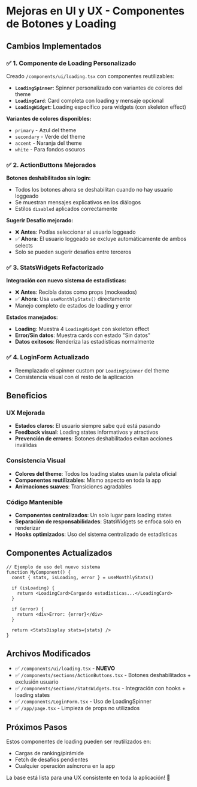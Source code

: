# Mejoras en UI y UX - Componentes de Botones y Loading

## Cambios Implementados

### ✅ 1. Componente de Loading Personalizado

Creado `/components/ui/loading.tsx` con componentes reutilizables:

- **`LoadingSpinner`**: Spinner personalizado con variantes de colores del theme
- **`LoadingCard`**: Card completa con loading y mensaje opcional
- **`LoadingWidget`**: Loading específico para widgets (con skeleton effect)

**Variantes de colores disponibles:**

- `primary` - Azul del theme
- `secondary` - Verde del theme
- `accent` - Naranja del theme
- `white` - Para fondos oscuros

### ✅ 2. ActionButtons Mejorados

**Botones deshabilitados sin login:**

- Todos los botones ahora se deshabilitan cuando no hay usuario loggeado
- Se muestran mensajes explicativos en los diálogos
- Estilos `disabled` aplicados correctamente

**Sugerir Desafío mejorado:**

- ❌ **Antes**: Podías seleccionar al usuario loggeado
- ✅ **Ahora**: El usuario loggeado se excluye automáticamente de ambos selects
- Solo se pueden sugerir desafíos entre terceros

### ✅ 3. StatsWidgets Refactorizado

**Integración con nuevo sistema de estadísticas:**

- ❌ **Antes**: Recibía datos como props (mockeados)
- ✅ **Ahora**: Usa `useMonthlyStats()` directamente
- Manejo completo de estados de loading y error

**Estados manejados:**

- **Loading**: Muestra 4 `LoadingWidget` con skeleton effect
- **Error/Sin datos**: Muestra cards con estado "Sin datos"
- **Datos exitosos**: Renderiza las estadísticas normalmente

### ✅ 4. LoginForm Actualizado

- Reemplazado el spinner custom por `LoadingSpinner` del theme
- Consistencia visual con el resto de la aplicación

## Beneficios

### UX Mejorada

- **Estados claros**: El usuario siempre sabe qué está pasando
- **Feedback visual**: Loading states informativos y atractivos
- **Prevención de errores**: Botones deshabilitados evitan acciones inválidas

### Consistencia Visual

- **Colores del theme**: Todos los loading states usan la paleta oficial
- **Componentes reutilizables**: Mismo aspecto en toda la app
- **Animaciones suaves**: Transiciones agradables

### Código Mantenible

- **Componentes centralizados**: Un solo lugar para loading states
- **Separación de responsabilidades**: StatsWidgets se enfoca solo en renderizar
- **Hooks optimizados**: Uso del sistema centralizado de estadísticas

## Componentes Actualizados

```tsx
// Ejemplo de uso del nuevo sistema
function MyComponent() {
  const { stats, isLoading, error } = useMonthlyStats()

  if (isLoading) {
    return <LoadingCard>Cargando estadísticas...</LoadingCard>
  }

  if (error) {
    return <div>Error: {error}</div>
  }

  return <StatsDisplay stats={stats} />
}
```

## Archivos Modificados

- ✅ `/components/ui/loading.tsx` - **NUEVO**
- ✅ `/components/sections/ActionButtons.tsx` - Botones deshabilitados + exclusión usuario
- ✅ `/components/sections/StatsWidgets.tsx` - Integración con hooks + loading states
- ✅ `/components/LoginForm.tsx` - Uso de LoadingSpinner
- ✅ `/app/page.tsx` - Limpieza de props no utilizados

## Próximos Pasos

Estos componentes de loading pueden ser reutilizados en:

- Cargas de ranking/pirámide
- Fetch de desafíos pendientes
- Cualquier operación asíncrona en la app

La base está lista para una UX consistente en toda la aplicación! 🚀
